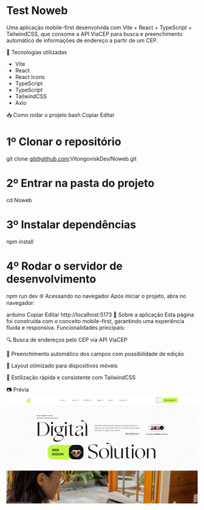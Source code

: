 <h1>Test Noweb</h1>

Uma aplicação mobile-first desenvolvida com Vite + React + TypeScript + TailwindCSS, que consome a API ViaCEP para busca e preenchimento automático de informações de endereço a partir de um CEP.

🚀 Tecnologias utilizadas
<ul>
  <li>Vite</li>
  <li>React</li>
  <li>React Icons</li>
  <li>TypeScript</li>
  <li>TypeScript</li>
  <li>TailwindCSS</li>
  <li>Axio</li>
</ul>

📥 Como rodar o projeto
bash
Copiar
Editar
# 1️º Clonar o repositório
git clone git@github.com:VitongoviskDev/Noweb.git

# 2️º Entrar na pasta do projeto
cd Noweb

# 3️º Instalar dependências
npm install

# 4️º Rodar o servidor de desenvolvimento
npm run dev
🌐 Acessando no navegador
Após iniciar o projeto, abra no navegador:

arduino
Copiar
Editar
http://localhost:5173
📌 Sobre a aplicação
Esta página foi construída com o conceito mobile-first, garantindo uma experiência fluida e responsiva.
Funcionalidades principais:

🔍 Busca de endereços pelo CEP via API ViaCEP

📝 Preenchimento automático dos campos com possibilidade de edição

📱 Layout otimizado para dispositivos móveis

🎨 Estilização rápida e consistente com TailwindCSS

📷 Prévia
![Preview](public/preview.png )
